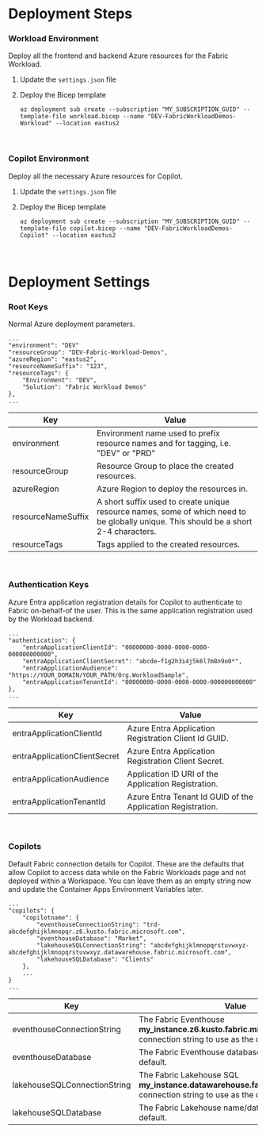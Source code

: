 # Deployment Steps

### Workload Environment
Deploy all the frontend and backend Azure resources for the Fabric Workload.

1. Update the ```settings.json``` file

1. Deploy the Bicep template

    ```
    az deployment sub create --subscription "MY_SUBSCRIPTION_GUID" --template-file workload.bicep --name "DEV-FabricWorkloadDemos-Workload" --location eastus2
    ```

<br />

### Copilot Environment
Deploy all the necessary Azure resources for Copilot.

1. Update the ```settings.json``` file

1. Deploy the Bicep template

    ```
    az deployment sub create --subscription "MY_SUBSCRIPTION_GUID" --template-file copilot.bicep --name "DEV-FabricWorkloadDemos-Copilot" --location eastus2
    ```

<br />

# Deployment Settings

### Root Keys

Normal Azure deployment parameters.

```
...
"environment": "DEV"
"resourceGroup": "DEV-Fabric-Workload-Demos",
"azureRegion": "eastus2",
"resourceNameSuffix": "123",
"resourceTags": {
    "Environment": "DEV",
    "Solution": "Fabric Workload Demos"
},
...
```

| Key | Value |
| --- | --- |
| environment | Environment name used to prefix resource names and for tagging, i.e. "DEV" or "PRD" |
| resourceGroup | Resource Group to place the created resources. |
| azureRegion | Azure Region to deploy the resources in. |
| resourceNameSuffix | A short suffix used to create unique resource names, some of which need to be globally unique. This should be a short 2-4 characters.
| resourceTags | Tags applied to the created resources. |

<br />

### Authentication Keys

Azure Entra application registration details for Copilot to authenticate to Fabric on-behalf-of the user. This is the same application registration used by the Workload backend.

```
...
"authentication": {
    "entraApplicationClientId": "00000000-0000-0000-0000-000000000000",
    "entraApplicationClientSecret": "abcde~f1g2h3i4j5k6l7m8n9o0*",
    "entraApplicationAudience": "https://YOUR_DOMAIN/YOUR_PATH/Org.WorkloadSample",
    "entraApplicationTenantId": "00000000-0000-0000-0000-000000000000"
},
...
```

| Key | Value |
| --- | --- |
| entraApplicationClientId | Azure Entra Application Registration Client Id GUID. |
| entraApplicationClientSecret | Azure Entra Application Registration Client Secret. |
| entraApplicationAudience | Application ID URI of the Application Registration. |
| entraApplicationTenantId | Azure Entra Tenant Id GUID of the Application Registration. |

<br />

### Copilots

Default Fabric connection details for Copilot. These are the defaults that allow Copilot to access data while on the Fabric Workloads page and not deployed within a Workspace. You can leave them as an empty string now and update the Container Apps Environment Variables later.

```
...
"copilots": {
    "copilotname": {
        "eventhouseConnectionString": "trd-abcdefghijklmnopqr.z6.kusto.fabric.microsoft.com",
        "eventhouseDatabase": "Market",
        "lakehouseSQLConnectionString": "abcdefghijklmnopqrstuvwxyz-abcdefghijklmnopqrstuvwxyz.datawarehouse.fabric.microsoft.com",
        "lakehouseSQLDatabase": "Clients"
    },
    ...
}
...
```

| Key | Value |
| --- | --- |
| eventhouseConnectionString | The Fabric Eventhouse **my_instance.z6.kusto.fabric.microsoft.com** connection string to use as the default. |
| eventhouseDatabase | The Fabric Eventhouse database to use as the default. |
| lakehouseSQLConnectionString | The Fabric Lakehouse SQL **my_instance.datawarehouse.fabric.microsoft.com** connection string to use as the default.|
| lakehouseSQLDatabase | The Fabric Lakehouse name/database to use as the default. |